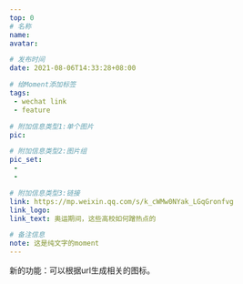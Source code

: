 ```yaml
---
top: 0
# 名称
name:
avatar:

# 发布时间
date: 2021-08-06T14:33:28+08:00

# 给Moment添加标签
tags:
 - wechat link
 - feature

# 附加信息类型1:单个图片
pic:

# 附加信息类型2:图片组
pic_set:
 - 
 - 

# 附加信息类型3:链接
link: https://mp.weixin.qq.com/s/k_cWMw0NYak_LGqGronfvg
link_logo:
link_text: 奥运期间，这些高校如何蹭热点的

# 备注信息
note: 这是纯文字的moment
---
```

<!-- 下面写文字 -->
新的功能：可以根据url生成相关的图标。
